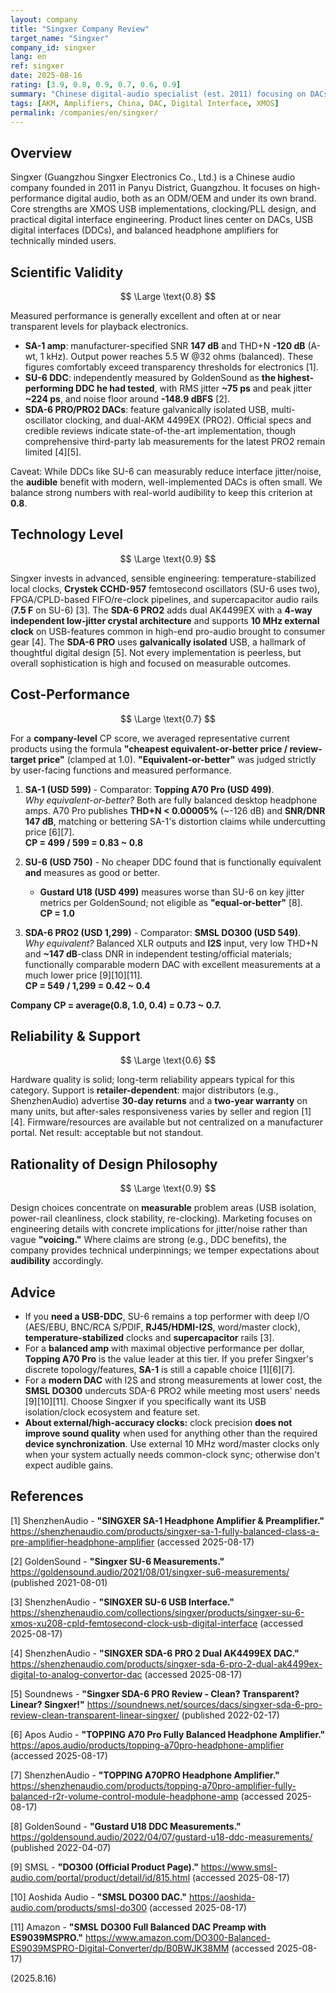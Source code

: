 ```yaml
---
layout: company
title: "Singxer Company Review"
target_name: "Singxer"
company_id: singxer
lang: en
ref: singxer
date: 2025-08-16
rating: [3.9, 0.8, 0.9, 0.7, 0.6, 0.9]
summary: "Chinese digital-audio specialist (est. 2011) focusing on DACs, USB-DDCs, and amps. Strong engineering; support depends on retailer."
tags: [AKM, Amplifiers, China, DAC, Digital Interface, XMOS]
permalink: /companies/en/singxer/
---
```

## Overview

Singxer (Guangzhou Singxer Electronics Co., Ltd.) is a Chinese audio company founded in 2011 in Panyu District, Guangzhou. It focuses on high-performance digital audio, both as an ODM/OEM and under its own brand. Core strengths are XMOS USB implementations, clocking/PLL design, and practical digital interface engineering. Product lines center on DACs, USB digital interfaces (DDCs), and balanced headphone amplifiers for technically minded users.

## Scientific Validity

$$ \Large \text{0.8} $$

Measured performance is generally excellent and often at or near transparent levels for playback electronics.  
- **SA-1 amp**: manufacturer-specified SNR **147 dB** and THD+N **-120 dB** (A-wt, 1 kHz). Output power reaches 5.5 W @32 ohms (balanced). These figures comfortably exceed transparency thresholds for electronics [1].  
- **SU-6 DDC**: independently measured by GoldenSound as **the highest-performing DDC he had tested**, with RMS jitter **~75 ps** and peak jitter **~224 ps**, and noise floor around **-148.9 dBFS** [2].  
- **SDA-6 PRO/PRO2 DACs**: feature galvanically isolated USB, multi-oscillator clocking, and dual-AKM 4499EX (PRO2). Official specs and credible reviews indicate state-of-the-art implementation, though comprehensive third-party lab measurements for the latest PRO2 remain limited [4][5].

Caveat: While DDCs like SU-6 can measurably reduce interface jitter/noise, the **audible** benefit with modern, well-implemented DACs is often small. We balance strong numbers with real-world audibility to keep this criterion at **0.8**.

## Technology Level

$$ \Large \text{0.9} $$

Singxer invests in advanced, sensible engineering: temperature-stabilized local clocks, **Crystek CCHD-957** femtosecond oscillators (SU-6 uses two), FPGA/CPLD-based FIFO/re-clock pipelines, and supercapacitor audio rails (**7.5 F** on SU-6) [3]. The **SDA-6 PRO2** adds dual AK4499EX with a **4-way independent low-jitter crystal architecture** and supports **10 MHz external clock** on USB-features common in high-end pro-audio brought to consumer gear [4]. The **SDA-6 PRO** uses **galvanically isolated** USB, a hallmark of thoughtful digital design [5]. Not every implementation is peerless, but overall sophistication is high and focused on measurable outcomes.

## Cost-Performance

$$ \Large \text{0.7} $$

For a **company-level** CP score, we averaged representative current products using the formula **"cheapest equivalent-or-better price / review-target price"** (clamped at 1.0). **"Equivalent-or-better"** was judged strictly by user-facing functions and measured performance.

1) **SA-1 (USD 599)** - Comparator: **Topping A70 Pro (USD 499)**.  
   *Why equivalent-or-better?* Both are fully balanced desktop headphone amps. A70 Pro publishes **THD+N < 0.00005%** (~-126 dB) and **SNR/DNR 147 dB**, matching or bettering SA-1's distortion claims while undercutting price [6][7].  
   **CP = 499 / 599 = 0.83 ~ 0.8**

2) **SU-6 (USD 750)** - No cheaper DDC found that is functionally equivalent **and** measures as good or better.  
   - **Gustard U18 (USD 499)** measures worse than SU-6 on key jitter metrics per GoldenSound; not eligible as **"equal-or-better"** [8].  
   **CP = 1.0**

3) **SDA-6 PRO2 (USD 1,299)** - Comparator: **SMSL DO300 (USD 549)**.  
   *Why equivalent?* Balanced XLR outputs and **I2S** input, very low THD+N and **~147 dB**-class DNR in independent testing/official materials; functionally comparable modern DAC with excellent measurements at a much lower price [9][10][11].  
   **CP = 549 / 1,299 = 0.42 ~ 0.4**

**Company CP = average(0.8, 1.0, 0.4) = 0.73 ~ 0.7.**

## Reliability & Support

$$ \Large \text{0.6} $$

Hardware quality is solid; long-term reliability appears typical for this category. Support is **retailer-dependent**: major distributors (e.g., ShenzhenAudio) advertise **30-day returns** and a **two-year warranty** on many units, but after-sales responsiveness varies by seller and region [1][4]. Firmware/resources are available but not centralized on a manufacturer portal. Net result: acceptable but not standout.

## Rationality of Design Philosophy

$$ \Large \text{0.9} $$

Design choices concentrate on **measurable** problem areas (USB isolation, power-rail cleanliness, clock stability, re-clocking). Marketing focuses on engineering details with concrete implications for jitter/noise rather than vague **"voicing."** Where claims are strong (e.g., DDC benefits), the company provides technical underpinnings; we temper expectations about **audibility** accordingly.

## Advice

- If you **need a USB-DDC**, SU-6 remains a top performer with deep I/O (AES/EBU, BNC/RCA S/PDIF, **RJ45/HDMI-I2S**, word/master clock), **temperature-stabilized** clocks and **supercapacitor** rails [3].  
- For a **balanced amp** with maximal objective performance per dollar, **Topping A70 Pro** is the value leader at this tier. If you prefer Singxer's discrete topology/features, **SA-1** is still a capable choice [1][6][7].  
- For a **modern DAC** with I2S and strong measurements at lower cost, the **SMSL DO300** undercuts SDA-6 PRO2 while meeting most users' needs [9][10][11]. Choose Singxer if you specifically want its USB isolation/clock ecosystem and feature set.  
- **About external/high-accuracy clocks:** clock precision **does not improve sound quality** when used for anything other than the required **device synchronization**. Use external 10 MHz word/master clocks only when your system actually needs common-clock sync; otherwise don't expect audible gains.

## References

[1] ShenzhenAudio - **"SINGXER SA-1 Headphone Amplifier & Preamplifier."** https://shenzhenaudio.com/products/singxer-sa-1-fully-balanced-class-a-pre-amplifier-headphone-amplifier (accessed 2025-08-17)

[2] GoldenSound - **"Singxer SU-6 Measurements."** https://goldensound.audio/2021/08/01/singxer-su6-measurements/ (published 2021-08-01)

[3] ShenzhenAudio - **"SINGXER SU-6 USB Interface."** https://shenzhenaudio.com/collections/singxer/products/singxer-su-6-xmos-xu208-cpld-femtosecond-clock-usb-digital-interface (accessed 2025-08-17)

[4] ShenzhenAudio - **"SINGXER SDA-6 PRO 2 Dual AK4499EX DAC."** https://shenzhenaudio.com/products/singxer-sda-6-pro-2-dual-ak4499ex-digital-to-analog-convertor-dac (accessed 2025-08-17)

[5] Soundnews - **"Singxer SDA-6 PRO Review - Clean? Transparent? Linear? Singxer!"** https://soundnews.net/sources/dacs/singxer-sda-6-pro-review-clean-transparent-linear-singxer/ (published 2022-02-17)

[6] Apos Audio - **"TOPPING A70 Pro Fully Balanced Headphone Amplifier."** https://apos.audio/products/topping-a70pro-headphone-amplifier (accessed 2025-08-17)

[7] ShenzhenAudio - **"TOPPING A70PRO Headphone Amplifier."** https://shenzhenaudio.com/products/topping-a70pro-amplifier-fully-balanced-r2r-volume-control-module-headphone-amp (accessed 2025-08-17)

[8] GoldenSound - **"Gustard U18 DDC Measurements."** https://goldensound.audio/2022/04/07/gustard-u18-ddc-measurements/ (published 2022-04-07)

[9] SMSL - **"DO300 (Official Product Page)."** https://www.smsl-audio.com/portal/product/detail/id/815.html (accessed 2025-08-17)

[10] Aoshida Audio - **"SMSL DO300 DAC."** https://aoshida-audio.com/products/smsl-do300 (accessed 2025-08-17)

[11] Amazon - **"SMSL DO300 Full Balanced DAC Preamp with ES9039MSPRO."** https://www.amazon.com/DO300-Balanced-ES9039MSPRO-Digital-Converter/dp/B0BWJK38MM (accessed 2025-08-17)

(2025.8.16)

